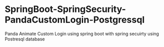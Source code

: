 # SpringBoot-SpringSecurity-PandaCustomLogin-Postgressql
Panda Animate Custom Login using spring boot with spring secuirty using Postresql database
